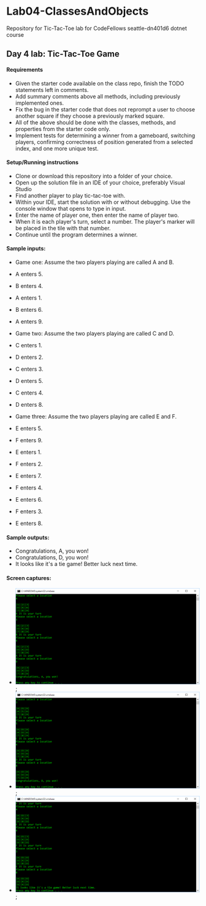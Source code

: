 # Lab04-ClassesAndObjects
Repository for Tic-Tac-Toe lab for CodeFellows seattle-dn401d6 dotnet course

## Day 4 lab: Tic-Tac-Toe Game

#### Requirements
- Given the starter code available on the class repo, finish the TODO statements left in comments.
- Add summary comments above all methods, including previously implemented ones.
- Fix the bug in the starter code that does not reprompt a user to choose another square if they choose a previously marked square.
- All of the above should be done with the classes, methods, and properties from the starter code only.
- Implement tests for determining a winner from a gameboard, switching players, confirming correctness of position generated from a selected index, and one more unique test.


#### Setup/Running instructions
- Clone or download this repository into a folder of your choice.
- Open up the solution file in an IDE of your choice, preferably Visual Studio
- Find another player to play tic-tac-toe with.
- Within your IDE, start the solution with or without debugging. Use the console window that opens to type in input.
- Enter the name of player one, then enter the name of player two.
- When it is each player's turn, select a number. The player's marker will be placed in the tile with that number.
- Continue until the program determines a winner.

#### Sample inputs:
- Game one: Assume the two players playing are called A and B.
- A enters 5.
- B enters 4.
- A enters 1.
- B enters 6.
- A enters 9.

- Game two: Assume the two players playing are called C and D.
- C enters 1.
- D enters 2.
- C enters 3.
- D enters 5.
- C enters 4.
- D enters 8.

- Game three: Assume the two players playing are called E and F.
- E enters 5.
- F enters 9.
- E enters 1.
- F enters 2.
- E enters 7.
- F enters 4.
- E enters 6.
- F enters 3.
- E enters 8.


#### Sample outputs:
- Congratulations, A, you won!
- Congratulations, D, you won!
- It looks like it's a tie game! Better luck next time.

#### Screen captures:
- ![Final state of game one](https://github.com/Dervival/Lab04-ClassesAndObjects/blob/master/GameOne.PNG);
- ![Final state of game two](https://github.com/Dervival/Lab04-ClassesAndObjects/blob/master/GameTwo.PNG);
- ![Final state of game three](https://github.com/Dervival/Lab04-ClassesAndObjects/blob/master/GameThree.PNG);
